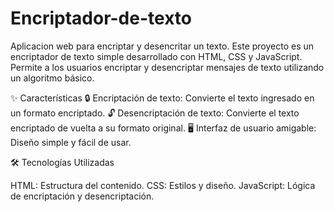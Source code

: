 # Encriptador-de-texto
Aplicacion web para encriptar y desencritar un texto.
Este proyecto es un encriptador de texto simple desarrollado con HTML, CSS y JavaScript. Permite a los usuarios encriptar y desencriptar mensajes de texto utilizando un algoritmo básico.

✨ Características
🔒 Encriptación de texto: Convierte el texto ingresado en un formato encriptado.
🔓 Desencriptación de texto: Convierte el texto encriptado de vuelta a su formato original.
🖥️ Interfaz de usuario amigable: Diseño simple y fácil de usar.


🛠️ Tecnologías Utilizadas

HTML: Estructura del contenido.
CSS: Estilos y diseño.
JavaScript: Lógica de encriptación y desencriptación.
